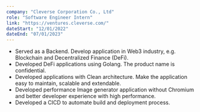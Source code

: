 ```yaml
---
company: "Cleverse Corporation Co., Ltd"
role: "Software Engineer Intern"
link: "https://ventures.cleverse.com/"
dateStart: "12/01/2022"
dateEnd: "07/01/2023"
---
```


- Served as a Backend. Develop application in Web3 industry, e.g. Blockchain and Decentralized Finance (DeFi).
- Developed DeFi applications using Golang. The product name is confidential.
- Developed applications with Clean architecture. Make the application easy to maintain, scalable and extendable.
- Developed performance Image generator application without Chromium and better developer experience with high performance.
- Developed a CICD to automate build and deployment process.
